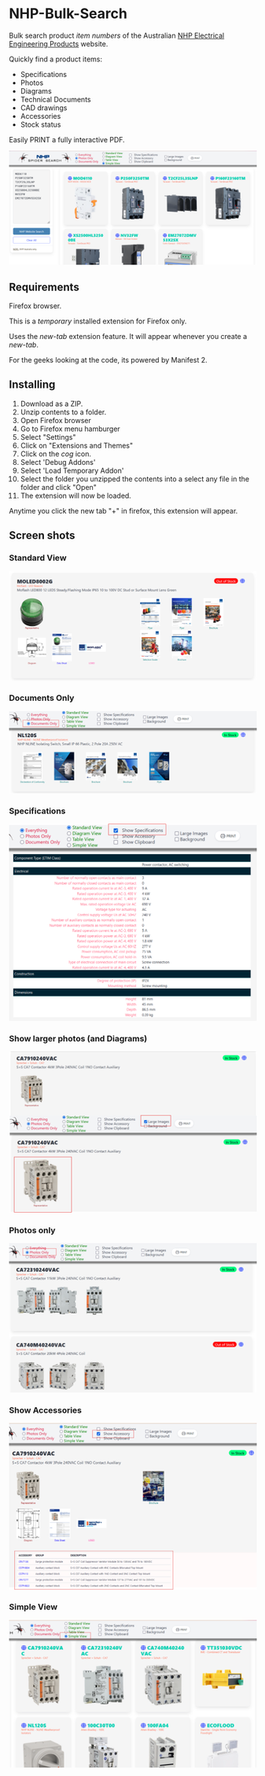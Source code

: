 # NHP-Bulk-Search
Bulk search product _item numbers_ of the Australian [NHP Electrical Engineering Products](https://www.nhp.com.au) website.

Quickly find a product items:
* Specifications
* Photos
* Diagrams
* Technical Documents
* CAD drawings
* Accessories
* Stock status

Easily PRINT a fully interactive PDF.

![my image](NHP-Bulk-Search-November-224.png)

## Requirements
Firefox browser.

This is a *temporary* installed extension for Firefox only.

Uses the _new-tab_ extension feature. It will appear whenever you create a _new-tab_.

For the geeks looking at the code, its powered by Manifest 2.

## Installing

1. Download as a ZIP.
2. Unzip contents to a folder.
3. Open Firefox browser
4. Go to Firefox menu hamburger
5. Select "Settings"
6. Click on "Extensions and Themes"
7. Click on the _cog_ icon.
8. Select 'Debug Addons'
9. Select 'Load Temporary Addon'
10. Select the folder you unzipped the contents into a select any file in the folder and click "Open"
11. The extension will now be loaded.

Anytime you click the new tab "+" in firefox, this extension will appear.

## Screen shots

### Standard View
![my image](NHP-Bulk-Search-November-Item1.png)

### Documents Only
![my image](NHP-Bulk-Search-November-documents-only.png)

### Specifications
![my image](NHP-Bulk-Search-November-specifications.png)

### Show larger photos (and Diagrams)
![my image](NHP-Bulk-Search-November-large-photos.png)

### Photos only
![my image](NHP-Bulk-Search-November-photos-only.png)

### Show Accessories
![my image](NHP-Bulk-Search-November-show-Accessory.png)

### Simple View
![my image](NHP-Bulk-Search-November-simple-view.png)
